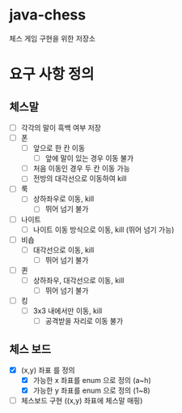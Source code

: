 # java-chess
체스 게임 구현을 위한 저장소

# 요구 사항 정의

## 체스말
- [ ] 각각의 말이 흑백 여부 저장
- [ ] 폰
  - [ ] 앞으로 한 칸 이동
    - [ ] 앞에 말이 있는 경우 이동 불가
  - [ ] 처음 이동인 경우 두 칸 이동 가능
  - [ ] 전방의 대각선으로 이동하여 kill
- [ ] 룩
  - [ ] 상하좌우로 이동, kill
    - [ ] 뛰어 넘기 불가
- [ ] 나이트
  - [ ] 나이트 이동 방식으로 이동, kill (뛰어 넘기 가능)
- [ ] 비숍
  - [ ] 대각선으로 이동, kill
    - [ ] 뛰어 넘기 불가
- [ ] 퀸
  - [ ] 상하좌우, 대각선으로 이동, kill
    - [ ] 뛰어 넘기 불가
- [ ] 킹
  - [ ] 3x3 내에서만 이동, kill
    - [ ] 공격받을 자리로 이동 불가
    
## 체스 보드
- [x] (x,y) 좌표 를 정의
    - [x] 가능한 x 좌표를 enum 으로 정의 (a~h)
    - [x] 가능한 y 좌표를 enum 으로 정의 (1~8)
- [ ] 체스보드 구현 ((x,y) 좌표에 체스말 매핑)